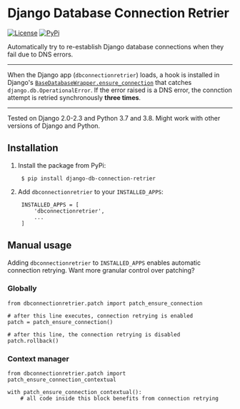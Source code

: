 # Django Database Connection Retrier

[![License](https://img.shields.io/:license-mit-blue.svg)](http://doge.mit-license.org)
[![PyPi](https://badge.fury.io/py/django-db-connection-retrier.svg)](https://pypi.python.org/pypi/django-db-connection-retrier)

Automatically try to re-establish Django database connections when they fail due to DNS errors.

---

When the Django app (`dbconnectionretrier`) loads, a hook is installed in Django's [`BaseDatabaseWrapper.ensure_connection`](https://github.com/django/django/blob/master/django/db/backends/base/base.py#L216) that catches `django.db.OperationalError`. If the error raised is a DNS error, the connction attempt is retried synchronously **three times**.

---

Tested on Django 2.0-2.3 and Python 3.7 and 3.8. Might work with other versions of Django and Python.

## Installation
1. Install the package from PyPi:

        $ pip install django-db-connection-retrier

2. Add `dbconnectionretrier` to your `INSTALLED_APPS`:

        INSTALLED_APPS = [
            'dbconnectionretrier',
            ...
        ]

## Manual usage
Adding `dbconnectionretrier` to `INSTALLED_APPS` enables automatic connection retrying. Want more granular control over patching?

### Globally
```
from dbconnectionretrier.patch import patch_ensure_connection

# after this line executes, connection retrying is enabled
patch = patch_ensure_connection()

# after this line, the connection retrying is disabled
patch.rollback()
```

### Context manager
```
from dbconnectionretrier.patch import patch_ensure_connection_contextual

with patch_ensure_connection_contextual():
    # all code inside this block benefits from connection retrying
```
